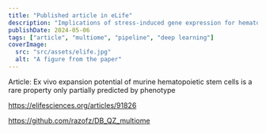 ```yaml
---
title: "Published article in eLife"
description: "Implications of stress-induced gene expression for hematopoietic stem cell aging studies"
publishDate: 2024-05-06
tags: ["article", "multiome", "pipeline", "deep learning"]
coverImage:
  src: "src/assets/elife.jpg"
  alt: "A figure from the paper"
---
```


Article: Ex vivo expansion potential of murine hematopoietic stem cells is a rare property only partially predicted by phenotype

https://elifesciences.org/articles/91826

https://github.com/razofz/DB_QZ_multiome 